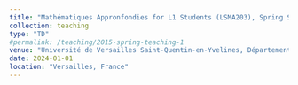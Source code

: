 ```yaml
---
title: "Mathématiques Appronfondies for L1 Students (LSMA203), Spring Semester of 2024, 18h"
collection: teaching
type: "TD"
#permalink: /teaching/2015-spring-teaching-1
venue: "Université de Versailles Saint-Quentin-en-Yvelines, Département des Mathématiques"
date: 2024-01-01
location: "Versailles, France"
---
```


